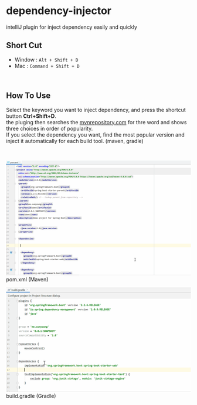 # dependency-injector
intelliJ plugin for inject dependency easily and quickly

## Short Cut
<ul>
    <li> Window : <code>Alt + Shift + D</code> </li>
    <li> Mac : <code>Command + Shift + D</code> </li>
</ul>

<br> 

## How To Use
Select the keyword you want to inject dependency, and press the shortcut button <b>Ctrl+Shift+D</b>. <br/>
the pluging then searches the <a href="https://mvnrepository.com">mvnrepository.com</a> for thre word and shows three choices in order of popularity. <br/>
If you select the dependency you want, find the most popular version and inject it automatically for each build tool. (maven, gradle)

<br>

![image](https://github.com/shinsunyoung/dependency-injector/blob/master/maven.gif?raw=true) <br>
pom.xml (Maven)

![image](https://github.com/shinsunyoung/dependency-injector/blob/master/gradle.gif?raw=true) <br>
build.gradle (Gradle)

